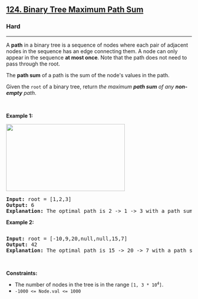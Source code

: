 <h2><a href="https://leetcode.com/problems/binary-tree-maximum-path-sum/">124. Binary Tree Maximum Path Sum</a></h2><h3>Hard</h3><hr><div style="user-select: auto;"><p style="user-select: auto;">A <strong style="user-select: auto;">path</strong> in a binary tree is a sequence of nodes where each pair of adjacent nodes in the sequence has an edge connecting them. A node can only appear in the sequence <strong style="user-select: auto;">at most once</strong>. Note that the path does not need to pass through the root.</p>

<p style="user-select: auto;">The <strong style="user-select: auto;">path sum</strong> of a path is the sum of the node's values in the path.</p>

<p style="user-select: auto;">Given the <code style="user-select: auto;">root</code> of a binary tree, return <em style="user-select: auto;">the maximum <strong style="user-select: auto;">path sum</strong> of any <strong style="user-select: auto;">non-empty</strong> path</em>.</p>

<p style="user-select: auto;">&nbsp;</p>
<p style="user-select: auto;"><strong class="example" style="user-select: auto;">Example 1:</strong></p>
<img alt="" src="https://assets.leetcode.com/uploads/2020/10/13/exx1.jpg" style="width: 322px; height: 182px; user-select: auto;">
<pre style="user-select: auto;"><strong style="user-select: auto;">Input:</strong> root = [1,2,3]
<strong style="user-select: auto;">Output:</strong> 6
<strong style="user-select: auto;">Explanation:</strong> The optimal path is 2 -&gt; 1 -&gt; 3 with a path sum of 2 + 1 + 3 = 6.
</pre>

<p style="user-select: auto;"><strong class="example" style="user-select: auto;">Example 2:</strong></p>
<img alt="" src="https://assets.leetcode.com/uploads/2020/10/13/exx2.jpg" style="user-select: auto;">
<pre style="user-select: auto;"><strong style="user-select: auto;">Input:</strong> root = [-10,9,20,null,null,15,7]
<strong style="user-select: auto;">Output:</strong> 42
<strong style="user-select: auto;">Explanation:</strong> The optimal path is 15 -&gt; 20 -&gt; 7 with a path sum of 15 + 20 + 7 = 42.
</pre>

<p style="user-select: auto;">&nbsp;</p>
<p style="user-select: auto;"><strong style="user-select: auto;">Constraints:</strong></p>

<ul style="user-select: auto;">
	<li style="user-select: auto;">The number of nodes in the tree is in the range <code style="user-select: auto;">[1, 3 * 10<sup style="user-select: auto;">4</sup>]</code>.</li>
	<li style="user-select: auto;"><code style="user-select: auto;">-1000 &lt;= Node.val &lt;= 1000</code></li>
</ul>
</div>